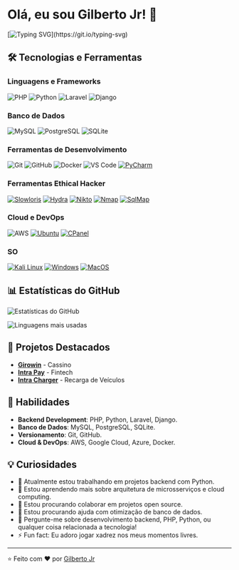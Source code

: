 # Olá, eu sou Gilberto Jr! 👋

[![Typing SVG](https://readme-typing-svg.herokuapp.com?font=Fira+Code&size=25&duration=4000&pause=1000&color=00FF00&background=000000&center=true&vCenter=true&width=1000&lines=Desenvolvedor+Backend+PHP+e+Python;Apaixonado+por+código+e+tecnologia;Ethical+Hacker;Sempre+aprendendo+e+compartilhando+conhecimento!)](https://git.io/typing-svg)

## 🛠️ Tecnologias e Ferramentas

### Linguagens e Frameworks
![PHP](https://img.shields.io/badge/PHP-777BB4?style=for-the-badge&logo=php&logoColor=white)
![Python](https://img.shields.io/badge/Python-3776AB?style=for-the-badge&logo=python&logoColor=white)
![Laravel](https://img.shields.io/badge/Laravel-FF2D20?style=for-the-badge&logo=laravel&logoColor=white)
![Django](https://img.shields.io/badge/Django-092E20?style=for-the-badge&logo=django&logoColor=white)

### Banco de Dados
![MySQL](https://img.shields.io/badge/MySQL-4479A1?style=for-the-badge&logo=mysql&logoColor=white)
![PostgreSQL](https://img.shields.io/badge/PostgreSQL-4169E1?style=for-the-badge&logo=postgresql&logoColor=white)
![SQLite](https://img.shields.io/badge/SQLite-003B57?style=for-the-badge&logo=sqlite&logoColor=white)

### Ferramentas de Desenvolvimento
![Git](https://img.shields.io/badge/Git-F05032?style=for-the-badge&logo=git&logoColor=white)
![GitHub](https://img.shields.io/badge/GitHub-181717?style=for-the-badge&logo=github&logoColor=white)
![Docker](https://img.shields.io/badge/Docker-2496ED?style=for-the-badge&logo=docker&logoColor=white)
![VS Code](https://img.shields.io/badge/VS_Code-007ACC?style=for-the-badge&logo=visual-studio-code&logoColor=white)
[![PyCharm](https://img.shields.io/badge/PyCharm-000000?style=flat&logo=PyCharm&logoColor=white)](https://www.jetbrains.com/pt-br/pycharm/)

### Ferramentas Ethical Hacker
[![Slowloris](https://img.shields.io/badge/Slowloris-000000?style=flat&logo=Slowloris&logoColor=white)](https://www.kali.org/pt-br/slowloris/)
[![Hydra](https://img.shields.io/badge/Hydra-000000?style=flat&logo=Hydra&logoColor=white)](https://www.kali.org/pt-br/hydra/)
[![Nikto](https://img.shields.io/badge/Nikto-000000?style=flat&logo=Nikto&logoColor=white)](https://www.kali.org/pt-br/nikto/)
[![Nmap](https://img.shields.io/badge/Nmap-000000?style=flat&logo=Nmap&logoColor=white)](https://www.kali.org/pt-br/nmap/)
[![SqlMap](https://img.shields.io/badge/SqlMap-000000?style=flat&logo=SqlMap&logoColor=white)](https://www.kali.org/pt-br/sqlmap/)

### Cloud e DevOps
![AWS](https://img.shields.io/badge/AWS-232F3E?style=for-the-badge&logo=amazon-aws&logoColor=white)
[![Ubuntu](https://img.shields.io/badge/Ubuntu-000000?style=flat&logo=Ubuntu&logoColor=white)](https://www.ubuntu.com/pt-br/ubuntu)
[![CPanel](https://img.shields.io/badge/CPanel-000000?style=flat&logo=CPanel&logoColor=white)](https://www.cpanel.com/pt-br/cpanel)

### SO

[![Kali Linux](https://img.shields.io/badge/KaliLinux-000000?style=flat&logo=KaliLinux&logoColor=white)](https://www.kali.org/pt-br/kali-linux/)
[![Windows](https://img.shields.io/badge/Windows-000000?style=flat&logo=Windows&logoColor=white)](https://www.microsoft.com/pt-br/windows/)
[![MacOS](https://img.shields.io/badge/MacOS-000000?style=flat&logo=MacOS&logoColor=white)](https://www.apple.com/pt-br/macos/)


## 📊 Estatísticas do GitHub

![Estatísticas do GitHub](https://github-readme-stats.vercel.app/api?username=infinitytec15&show_icons=true&theme=radical)

![Linguagens mais usadas](https://github-readme-stats.vercel.app/api/top-langs/?username=infinitytec15&layout=compact&theme=radical)

## 🚀 Projetos Destacados

- **[Girowin](https://girowin.com)** - Cassino
- **[Intra Pay](https://intrapay.io)** - Fintech
-  **[Intra Charger](https://intracharger.com.br)** - Recarga de Veículos


## 🌟 Habilidades

- **Backend Development**: PHP, Python, Laravel, Django.
- **Banco de Dados**: MySQL, PostgreSQL, SQLite.
- **Versionamento**: Git, GitHub.
- **Cloud & DevOps**: AWS, Google Cloud, Azure, Docker.


## 💡 Curiosidades

- 🔭 Atualmente estou trabalhando em projetos backend com Python.
- 🌱 Estou aprendendo mais sobre arquitetura de microsserviços e cloud computing.
- 👯 Estou procurando colaborar em projetos open source.
- 🤔 Estou procurando ajuda com otimização de banco de dados.
- 💬 Pergunte-me sobre desenvolvimento backend, PHP, Python, ou qualquer coisa relacionada a tecnologia!
- ⚡ Fun fact: Eu adoro jogar xadrez nos meus momentos livres.

---

⭐️ Feito com ❤️ por [Gilberto Jr](https://github.com/infinitytec15)

